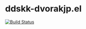 ddskk-dvorakjp.el
==========================

[![Build Status](https://travis-ci.org/y-yu/ddskk-dvorakjp.svg?branch=master)](https://travis-ci.org/y-yu/ddskk-dvorakjp)
